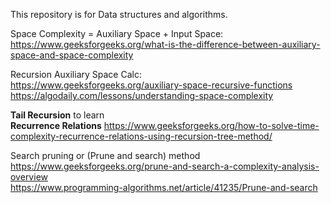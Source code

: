 This repository is for Data structures and algorithms.

Space Complexity = Auxiliary Space + Input Space:\
https://www.geeksforgeeks.org/what-is-the-difference-between-auxiliary-space-and-space-complexity

Recursion Auxiliary Space Calc:\
https://www.geeksforgeeks.org/auxiliary-space-recursive-functions \
https://algodaily.com/lessons/understanding-space-complexity

__Tail Recursion__ to learn\
__Recurrence Relations__ https://www.geeksforgeeks.org/how-to-solve-time-complexity-recurrence-relations-using-recursion-tree-method/

Search pruning or (Prune and search) method\
https://www.geeksforgeeks.org/prune-and-search-a-complexity-analysis-overview \
https://www.programming-algorithms.net/article/41235/Prune-and-search

